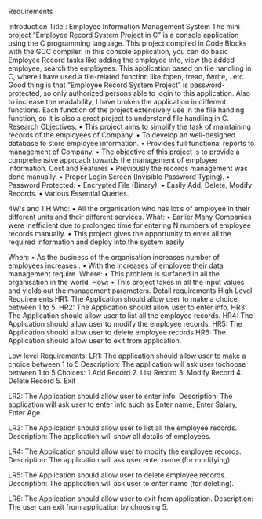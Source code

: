 Requirements

Introduction
Title : Employee Information Management System
The mini-project “Employee Record System Project in C” is a console application using the C programming language. This project compiled in Code Blocks with the GCC compiler. In this console application, you can do basic Employee Record tasks like adding the employee info, view the added employee, search the employees.
This application based on file handling in C, where I have used a file-related function like fopen, fread, fwrite, ..etc. Good thing is that “Employee Record System Project” is password-protected, so only authorized persons able to login to this application.
Also to increase the readability, I have broken the application in different functions. Each function of the project extensively use in the file handing function, so it is also a great project to understand file handling in C.
Research
Objectives:
•	This project aims to simplify the task of maintaining records of the employees of Company.
•	To develop an well-designed database to store employee information. 
•	Provides full functional reports to management of Company. 
•	The objective of this project is to provide a comprehensive approach towards the management of employee information.
Cost and Features
•	Previously the records management was done manually.
•	Proper Login Screen (Invisible Password Typing).
•	Password Protected.
•	Encrypted File (Binary).
•	Easily Add, Delete, Modify Records.
•	Various Essential Queries.

4W's and 1'H
Who:
•	All the organisation who has lot’s of employee in their different units and their different services.
What:
•	Earlier Many Companies were inefficient due to prolonged time for entering N numbers of employee records manually.
•	This project gives the opportunity to enter all the required information and deploy into the system easily

When:
•	As the business of the organisation increases number of employees increases .
•	With the increases of employee their data management require.
Where:
•	This problem is surfaced in all the organisation in the world.
How:
•	This project takes in all the input values and yields out the management parameters.
Detail requirements
High Level Requirements
HR1: The Application should allow user to make a choice between 1 to 5.
HR2: The Application should allow user to  enter info.
HR3: The Application should allow user to list all the employee records.
HR4: The Application should allow user to modify the employee records.
HR5: The Application should allow user to delete employee records
HR6: The Application should allow user to exit from application.

Low level Requirements:
LR1: The application should allow user to make a choice between 1 to 5
Description: The application will ask user tochoose between 1 to 5
        Choices:
          1.Add Record
          2. List Record
          3. Modify Record
          4. Delete Record
          5. Exit

LR2: The Application should allow user to enter info.
Description: The application will ask user to enter info such as Enter name, Enter Salary, Enter Age.

LR3: The Application should allow user to list all the employee records.
Description: The application will show all details of employees.

LR4: The Application should allow user to modify the employee records.
Description: The application will ask user enter name (for modifying).

LR5: The Application should allow user to delete employee records.
Description: The application will ask user to enter name (for deleting).

LR6: The Application should allow user to exit from application.
Description: The user can exit from application by choosing 5.



